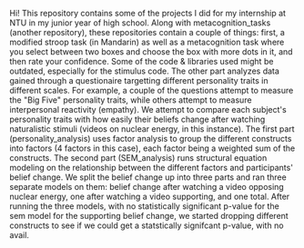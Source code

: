 Hi! This repository contains some of the projects I did for my internship at NTU in my junior year of high school. Along with metacognition_tasks (another repository), these repositories contain a couple of things: first, a modified stroop task (in Mandarin) as well as a metacognition task where you select between two boxes and choose the box with more dots in it, and then rate your confidence. 
Some of the code & libraries used might be outdated, especially for the stimulus code. 
The other part analyzes data gained through a questionaire targetting different personality traits in different scales. For example, a couple of the questions attempt to measure the "Big Five" personality traits, while others attempt to measure interpersonal reactivity (empathy). We attempt to compare each subject's personality traits with how easily their beliefs change after watching naturalistic stimuli (videos on nuclear energy, in this instance).
The first part (personality_analysis) uses factor analysis to group the different constructs into factors (4 factors in this case), each factor being a weighted sum of the constructs. 
The second part (SEM_analysis) runs structural equation modeling on the relationship between the different factors and participants' belief change. We split the belief change up into three parts and ran three separate models on them: belief change after watching a video opposing nuclear energy, one after watching a video supporting, and one total. After running the three models, with no statistically significant p-value for the sem model for the supporting belief change, we started dropping different constructs to see if we could get a statstically signifcant p-value, with no avail. 